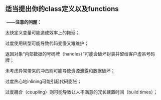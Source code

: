 ## 适当提出你的class定义以及functions

​																**——注意的问题：**

太快定义变量可能造成效率上的拖延；

过度使用转型可能导致代码变慢又难维护；

返回对象“内部数据的号码牌（handles）”可能会破坏封装并留给客户虚吊号码牌；

未考虑异常带来的冲击则可能导致资源泄露和数据破坏；

过度热心地inlining可能引起代码膨胀；

过度耦合（coupling）则可能导致让人不满意的冗长建置时间（build times）；

